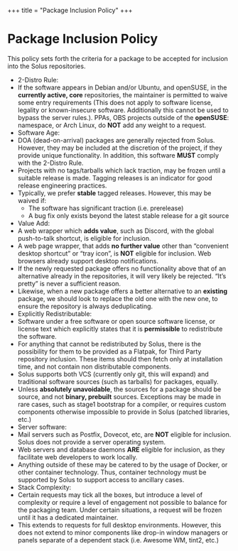 +++
title = "Package Inclusion Policy"
+++
# Package Inclusion Policy

This policy sets forth the criteria for a package to be accepted for inclusion into the Solus repositories.

- 2-Distro Rule:
 - If the software appears in Debian and/or Ubuntu, and openSUSE, in the **currently active, core** repositories, the maintainer is permitted to waive some entry requirements (This does not apply to software license, 
 legality or known-insecure software. Additionally this cannot be used to bypass the server rules.). PPAs, OBS projects outside of the **openSUSE**: namespace, or Arch Linux, do **NOT** add any weight to a request.
- Software Age:
 - DOA (dead-on-arrival) packages are generally rejected from Solus. However, they may be included at the discretion of the project, if they provide unique functionality. In addition, this software **MUST** comply with the 
 2-Distro Rule.
 - Projects with no tags/tarballs which lack traction, may be frozen until a suitable release is made. Tagging releases is an indicator for good release engineering practices.
 - Typically, we prefer **stable** tagged releases. However, this may be waived if:
     - The software has significant traction (i.e. prerelease)
     - A bug fix only exists beyond the latest stable release for a git source
- Value Add:
 - A web wrapper which **adds value**, such as Discord, with the global push-to-talk shortcut, is eligible for inclusion.
 - A web page wrapper, that adds **no further value** other than “convenient desktop shortcut” or “tray icon”, is **NOT** eligible for inclusion. Web browsers already support desktop notifications.
 - If the newly requested package offers no functionality above that of an alternative already in the repositories, it will very likely be rejected. “It’s pretty” is never a sufficient reason.
 - Likewise, when a new package offers a better alternative to an **existing** package, we should look to replace the old one with the new one, to ensure the repository is always deduplicating.
- Explicitly Redistributable:
 - Software under a free software or open source software license, or license text which explicitly states that it is **permissible** to redistribute the software.
 - For anything that cannot be redistributed by Solus, there is the possibility for them to be provided as a Flatpak, for Third Party repository inclusion. These items should then fetch only at installation time, and not 
 contain non distributable components.
 - Solus supports both VCS (currently only git, this will expand) and traditional software sources (such as tarballs) for packages, equally.
 - Unless **absolutely unavoidable**, the sources for a package should be source, and not **binary, prebuilt** sources. Exceptions may be made in rare cases, such as stage1 bootstrap for a compiler, or requires custom 
 components otherwise impossible to provide in Solus (patched libraries, etc.)
- Server software:
 - Mail servers such as Postfix, Dovecot, etc, are **NOT** eligible for inclusion. Solus does not provide a server operating system.
 - Web servers and database daemons **ARE** eligible for inclusion, as they facilitate web developers to work locally.
 - Anything outside of these may be catered to by the usage of Docker, or other container technology. Thus, container technology must be supported by Solus to support access to ancillary cases.
- Stack Complexity:
 - Certain requests may tick all the boxes, but introduce a level of complexity or require a level of engagement not possible to balance for the packaging team. Under certain situations, a request will be frozen until it has 
 a dedicated maintainer.
 - This extends to requests for full desktop environments. However, this does not extend to minor components like drop-in window managers or panels separate of a dependent stack (i.e. Awesome WM, tint2, etc.)